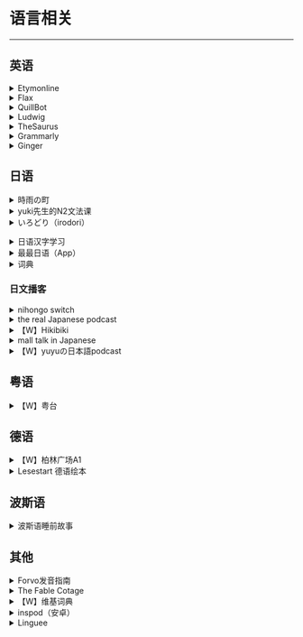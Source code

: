 # 语言相关

---

## 英语

<div class="grid">
    <div><details><summary>Etymonline</summary><p>一个可以查英语单词来源的网站<br/><a href="https://www.etymonline.com/" target="_blank" role="button" class="outline">访问网站</a></p></details></div>
    <div><details><summary>Flax</summary><p>一个可以查各种单词搭配的网站。<br/><a href="http://flax.nzdl.org/" target="_blank" role="button" class="outline">访问网站</a></p></details></div>
    <div><details><summary>QuillBot</summary><p>是一个paraphrase软件。把自己写的英语句子放进去，就会出來更好的版本，比如説词汇更加多样，结构更加清晰。如果自己不满意，还会提供近义词替换等其他操作。<br/><a href="https://quillbot.com/" target="_blank" role="button" class="outline">访问网站</a></p></details></div>
</div>
<div class="grid">
    <div><details><summary>Ludwig</summary><p>一个句子搜索引擎，它可以列出包含关键词的例句，通过为您提供从可靠来源获取的上下文示例，并且提供好多近义词，帮助您写出更好的英语。<br/><a href="https://ludwig.guru/" target="_blank" role="button" class="outline">访问网站</a></p></details></div>
    <div><details><summary>TheSaurus</summary><p>一个可以查询英语近义词和反义词的网站<br/><a href="https://thesaurus.plus/" target="_blank" role="button" class="outline">访问网站</a></p></details></div>
    <div><details><summary>Grammarly</summary><p>付费的英文语法纠正服务<br/><a href="https://www.grammarly.com/" target="_blank" role="button" class="outline">访问网站</a></p></details></div>
</div>
<div class="grid">
    <div><details><summary>Ginger</summary><p>算是Grammarly高级版的平替？<br/><a href="https://www.gingersoftware.com/" target="_blank" role="button" class="outline">访问网站</a></p></details></div>
    <div> </div>
    <div> </div>
</div>

## 日语

<div class="grid">
    <div><details><summary>時雨の町</summary><p>一个保姆级的自学日语网站<br/><a href="https://www.sigure.tw/" target="_blank" role="button" class="outline">访问网站</a></p></details></div>
    <div><details><summary>yuki先生的N2文法课</summary><p>优点：<br/>1.老师是native speaker，口音很自然，听起来很舒服；<br/>2.全日语教学，看评论N3水平应该就可以听懂，我个人比起中文教学更偏向这种，包括用日语来解答文法，我觉得更能贴近本身的语义，也更有利于练习听力；<br/>3.课程内容很轻松，老师本人非常可爱，每讲解一个语法都会有一个幽默短句，上课会觉得蛮有意思，不会有任务感<br/>缺点：<br/>1.因为是单独的文法课，单词听力口语方面可能还需要自己另外补充；<br/>2.本身不是单独面向中文学生而是面向海外（主越南）的教程，所以有一些语法可能对中文掌握者来说很显而易见；<br/>3.视频的时间比较早了，可能跟现在的N2文法要求有一些出入<br/><a href="https://www.bilibili.com/video/BV1JX4y1g7Hw" target="_blank" role="button" class="outline">访问课程</a></p></details></div>
    <div><details><summary>いろどり（irodori）</summary><p>一套偏向日语口语应用的教材，对话有框架可以背！除了对话，还有各种实际生活在日本会用上的，比较教怎么读传单，通知，怎么看说明书，手把手教学习者怎么开始新生活。目前三册电子版官网全免费开放下载！（配套的听力可以在喜马拉雅找到）<br/>提供有在线课程，可以作为课后练习，也适合自学者。几乎覆盖了自学者面临的所有情况，还设置了模拟对话的板块。对发音有自信/不在意发音，且注重日语实用性，有打算在日本生活的入门/初级学习者完全可以用这个网站自学。<br/><a href="https://www.irodori.jpf.go.jp/index.html" target="_blank" role="button" class="outline">官方网站</a><br/><a href="https://www.irodori-online.jpf.go.jp/" target="_blank" role="button" class="outline">在线课程</a></p></details></p></details></div>
</div>
<div class="grid">
    <div><details><summary>日语汉字学习</summary><p>可以参照中文维基的《学年別漢字配当表》《日語常用漢字》<br/><a href="https://zh.m.wiktionary.org/wiki/Appendix:%E6%97%A5%E8%AA%9E%E5%B8%B8%E7%94%A8%E6%BC%A2%E5%AD%97" target="_blank" role="button" class="outline">日語常用漢字</a><br/><a href="https://zh.m.wiktionary.org/wiki/Appendix:%E6%95%99%E8%82%B2%E7%94%A8%E6%BC%A2%E5%AD%97" target="_blank" role="button" class="outline">学年別漢字配当表</a></p></details></div>
    <div><details><summary>最最日语（App）</summary><p>适合入门，聚合了很多种教材，五十音和标日初级上下的课都可以免费看（其他教材我没用不太清楚）。平时没有广告，课程促销的点掉就不会再出现了。<br/>课程讲解是单词+语法，闯关练习是单词+口语。总之跟着系统安排的每日任务做就行了，平均一天大约30分钟，也可以自己调整。<br/><a href="http://www.xuewujing.com/" target="_blank" role="button" class="outline">访问网站</a></p></details></div>
    <div><details><summary>词典</summary><p>推荐日语词典app：大辞林和中日日中辞典。<br/>两个都是权威词典的电子版。两个app可以合并到物书堂的app里，输入一次可以同时在多个app里查找。ui做的非常轻快，查词速度很快，还可以查例句。尤其是中日日中辞典，在不知道中文词用日语怎么表达的时候参考一下例句里的不同用法特别好用！<br/>缺点就是贵吧……而且还老出新版而不是更新旧版……不过我用了七年感觉也用回本了，而且新词完全可以谷歌，不用着急更新。</p></details></div>
</div>

### 日文播客

<div class="grid">
    <div><details><summary>nihongo switch</summary><p>收听非常方便，官网无需翻墙可以直接收听，也可下载用音乐软件收听，同时官网贴有transcript，也有上传youtube，自带日语字幕，b站有合集，可以自行选择适合的收听方式。内容会涉及一些日本文化相关或者一些比较地道的词汇用语，每周更新一集，目前集数已有110+，时长10-15左右，难度未标注。<br/>象友体验：我个人感觉N3-N1不等，通常culture类会难度高一些，vocabulary类会简单一些，我个人感觉随着集数增加有慢慢变短变简单的趋势。主播语速类似于N3听力，用语更偏向于书面语，跟普通对话的说话方式不同，会有一些长句，非常适合跟读和shadowing。但是我自己感觉语调和用词会ちょっと古い感じ ，想要练习日常对话可能不合适<br/><a href="https://nihongoswitch.com/" target="_blank" role="button" class="outline">访问网站</a></p></details></div>
    <div><details><summary>the real Japanese podcast</summary><p>Podcast/Spotify 可收听。youtube有上传视频，带有日语cc字幕，也有台湾听众做的中文字幕。内容会方面主要是会根据听众的request每集讲一个主题，包括文化，社会议题、アニメ等等，每周更新一集，目前集数已有140+，时长偏短，10-20min不等。<br/>象友体验：走在路上听也很方便。每集会标注难度，基本集中在N3-N2, 偶尔会有N1难度，不过不知道是不是我自己词汇量有偏重，我个人听起来感觉标注的难度不是很准。语速是日常会话语速，短句和口癖偏多，不适合跟读，但很适合练听力，说话的腔调和方式也更年轻オシャレ一些<br/><a href="https://nihongoswitch.com/" target="_blank" role="button" class="outline">访问网站</a></p></details></div>
    <div><details><summary>【W】Hikibiki</summary><p>严格来说不算podcast，这是一档已经停播的ラジオ番組，13年开始更新，19年停更，是迫田大地（designer）和木村はるか（声優）共同主持的一档谈论「ひいきにしているもの」的广播节目，共有297集，有听众上传了合集。 时长都在1h左右，难度N1+。<br/>象友体验：因为本身就不是面向日语学习者的播客，所以难度比较高，基本是native的水准，也没有transcript，适合听力已经比较好的学习者<br/><a href="https://archive.org/details/hikibiki_podcast/" target="_blank" role="button" class="outline">访问网站</a></p></details></div>
</div>
<div class="grid">
    <div><details><summary>mall talk in Japanese</summary><p>Podcast / Spotify 可收听，主播是两个女生，从19年开始更新，目前集数已有80+，记录了她们从在伦敦交流到回到日本工作的生活变化，两个妹妹都特别可爱，听他们聊自己的近况还有平常生活的见闻像是朋友陪伴在身边一样。时长在30分钟左右，难度在N2-N1，日常会话语速，blog贴有每集单词表，生词多的话可以对照收听。不过更新不规律。<br/><a href="https://smalltalkinjapanese.hatenablog.com/" target="_blank" role="button" class="outline">访问网站</a></p></details></div>
    <div><details><summary>【W】yuyuの日本語podcast</summary><p>Podcast/Spotify 可收听，没有transcript。youtube有上传视频，并配有日语字幕，但是上传会比音源那边晚一段时间。每周更新一集，目前集数已有120+，内容包括他自己的生活和感悟还有一些日本文化相关，近期开了日本史的新系列。时长在20分钟左右，难度我个人感觉在N2-N1左右，日常会话语速，用语的正式程度介于上面两档节目之间，个人感觉不太适合跟读。<br/><a href="https://www.youtube.com/channel/UC8dWfySP_cKDMFj6aFfQbFA" target="_blank" role="button" class="outline">访问网站</a></p></details></div>
    <div> </div>
</div>

## 粤语

<div class="grid">
    <div><details><summary>【W】粤台</summary><p>一个不错的学习粤语词汇的账号，每个词都有发音和例句，而且排版很美观。<br/><a href="https://www.instagram.com/jyuttoi_cantonese/" target="_blank" role="button" class="outline">访问网站（IG）</a><br/><a href="https://www.youtube.com/JyutToi" target="_blank" role="button" class="outline">访问网站（YouTube）</a></p></details></div>
    <div> </div>
    <div> </div>
</div>

## 德语

<div class="grid">
    <div><details><summary>【W】柏林广场A1</summary><p>大佬上传到YouTube的德语课程<br/><a href="https://www.youtube.com/watch?v=2IHVwey8FV0" target="_blank" role="button" class="outline">访问网站</a></p></details></div>
    <div><details><summary>Lesestart 德语绘本</summary><p>适合1-3岁孩子看的德语绘本，可以拿来当阅读材料<br/><a href="https://www.einfachvorlesen.de/lesestart" target="_blank" role="button" class="outline">访问网站</a></p></details></div>
    <div> </div>
</div>

## 波斯语

<div class="grid">
    <div><details><summary>波斯语睡前故事</summary><p>一个用波斯语讲睡前故事的播客<br/><a href="https://podcasts.apple.com/us/podcast/persian-night-story/id1338732915" target="_blank" role="button" class="outline">访问网站</a></p></details></div>
    <div> </div>
    <div> </div>
</div>

## 其他

<div class="grid">
    <div><details><summary>Forvo发音指南</summary><p>一个提供各种语言发音的网站，由用户提供读音，还有一些方言收录。<br/><a href="https://zh.forvo.com/languages/" target="_blank" role="button" class="outline">访问网站</a></p></details></div>
    <div><details><summary>The Fable Cotage</summary><p>一个双语绘本网站，支持英法意西德语，可以作为初学者的阅读材料。<br/><a href="https://www.thefablecottage.com/" target="_blank" role="button" class="outline">访问网站</a></p></details></div>
    <div><details><summary>【W】维基词典</summary><p>一个由志愿者编纂的多语言词典计划，它旨在囊括各种语言词汇的语源、读音和解释。<br/><a href="https://zh.wiktionary.org/" target="_blank" role="button" class="outline">访问网站</a></p></details></div>
</div>
<div class="grid">
    <div><details><summary>inspod（安卓）</summary><p>兼容podcasts和YouTube，打关键帧+自动出字幕+做笔记，内置检索你想要的频道<br/><a href="https://www.inspod.io/zh-cn" target="_blank" role="button" class="outline">访问网站</a></p></details></div>
    <div><details><summary>Linguee</summary><p>一个词典，可以提供很多例句<br/><a href="https://www.linguee.com/" target="_blank" role="button" class="outline">访问网站</a></p></details></div>
    <div> </div>
</div>